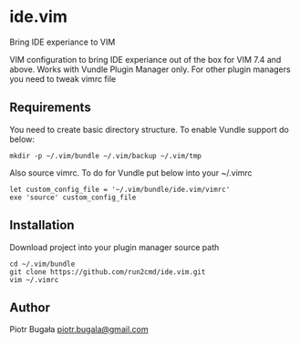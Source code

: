 # ide.vim

Bring IDE experiance to VIM

VIM configuration to bring IDE experiance out of the box for VIM 7.4 and above.
Works with Vundle Plugin Manager only. For other plugin managers you need to tweak vimrc file

## Requirements 
You need to create basic directory structure. To enable Vundle support do below:
```
mkdir -p ~/.vim/bundle ~/.vim/backup ~/.vim/tmp
```

Also source vimrc. To do for Vundle put below into your ~/.vimrc
```
let custom_config_file = '~/.vim/bundle/ide.vim/vimrc'
exe 'source' custom_config_file
```

## Installation
Download project into your plugin manager source path
```
cd ~/.vim/bundle
git clone https://github.com/run2cmd/ide.vim.git
vim ~/.vimrc
```

## Author
Piotr Bugała <piotr.bugala@gmail.com>
